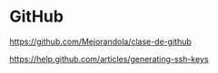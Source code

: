 GitHub
====

https://github.com/Mejorandola/clase-de-github

https://help.github.com/articles/generating-ssh-keys